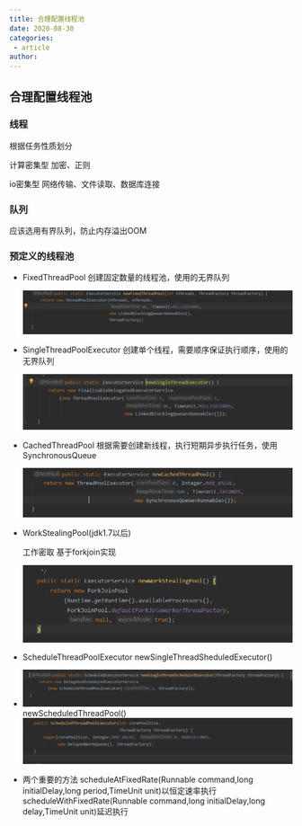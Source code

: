 ```yaml
---
title: 合理配置线程池
date: 2020-08-30
categories:
 - article
author:
---
```

## 合理配置线程池

### 线程

根据任务性质划分

计算密集型 加密、正则

io密集型  网络传输、文件读取、数据库连接

### 队列

应该选用有界队列，防止内存溢出OOM

### 预定义的线程池

- FixedThreadPool
  创建固定数量的线程池，使用的无界队列

  ![image-20200813203613681](../../images/image-20200813203613681.png)

- SingleThreadPoolExecutor
  创建单个线程，需要顺序保证执行顺序，使用的无界队列

  ![image-20200813203954761](../../images/image-20200813203954761.png)

- CachedThreadPool
  根据需要创建新线程，执行短期异步执行任务，使用SynchronousQueue

  ![image-20200813204138244](../../images/image-20200813204138244.png)
  

- WorkStealingPool(jdk1.7以后)

  工作密取
  基于forkjoin实现

  ![image-20200813204357288](../../images/image-20200813204357288.png)

- ScheduleThreadPoolExecutor
  newSingleThreadSheduledExecutor()

- ![image-20200813204825047](../../images/image-20200813204825047.png)newScheduledThreadPool()
  ![image-20200813204913324](../../images/image-20200813204913324.png)

- 两个重要的方法
  scheduleAtFixedRate(Runnable command,long initialDelay,long period,TimeUnit unit)以恒定速率执行
  scheduleWithFixedRate(Runnable command,long initialDelay,long delay,TimeUnit unit)延迟执行